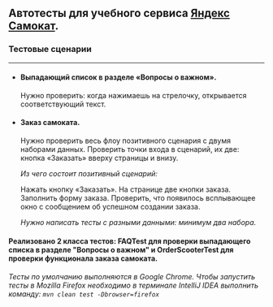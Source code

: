 ## Автотесты для учебного сервиса [Яндекс Самокат](https://qa-scooter.praktikum-services.ru/).
### Тестовые сценарии
***
- #### Выпадающий список в разделе «Вопросы о важном».
  Нужно проверить: когда нажимаешь на стрелочку, открывается соответствующий текст.
- #### Заказ самоката.
  Нужно проверить весь флоу позитивного сценария с двумя наборами данных. Проверить точки входа в сценарий, их две: кнопка «Заказать» вверху страницы и внизу.

  _Из чего состоит позитивный сценарий:_

  Нажать кнопку «Заказать». На странице две кнопки заказа.
  Заполнить форму заказа.
  Проверить, что появилось всплывающее окно с сообщением об успешном создании заказа.

  _Нужно написать тесты с разными данными: минимум два набора._

#### Реализовано 2 класса тестов: FAQTest для проверки выпадающего списка в разделе "Вопросы о важном" и OrderScooterTest для проверки функционала заказа самоката.

###### _Тесты по умолчанию выполняются в Google Chrome. Чтобы запустить тесты в Mozilla Firefox необходимо в терминале IntelliJ IDEA выполнить команду: `mvn clean test -Dbrowser=firefox`_


